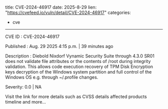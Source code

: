  
title: CVE-2024-46917
date: 2025-8-29
lien: "https://cvefeed.io/vuln/detail/CVE-2024-46917"
categories:
  - cve
---

CVE ID : CVE-2024-46917

Published :  Aug. 29
2025
4:15 p.m. | 39 minutes ago

Description : Diebold Nixdorf Vynamic Security Suite through 4.3.0 SR01 does not validate file attributes or the contents of /root during integrity validation. This allows code execution
recovery of TPM Disk Encryption keys
decryption of the Windows system partition
and full control of the Windows OS
e.g.
through ~/.profile changes.

Severity: 0.0 | NA

Visit the link for more details
such as CVSS details
affected products
timeline
and more...
